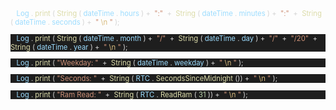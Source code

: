 <div style="background:#1E1E1Ef; font-size: 8.5pt;">
<p style="background:#1E1E1Ef; font-size: 8.5pt;">
    <span style='color:#D4D4D4'>&nbsp;&nbsp;</span>
    <span style='color:#9CDCFE'>Log</span>
    <span style='color:#D4D4D4'>.</span>
    <span style='color:#DCDCAA'>print</span>
    <span style='color:#D4D4D4'>(</span>
    <span style='color:#DCDCAA'>String</span>
    <span style='color:#D4D4D4'>(</span>
    <span style='color:#9CDCFE'>dateTime</span>
    <span style='color:#D4D4D4'>.</span>
    <span style='color:#9CDCFE'>hours</span>
    <span style='color:#D4D4D4'>)&nbsp;+&nbsp;</span>
    <span style='color:#CE9178'>&quot;:&quot;</span>
    <span style='color:#D4D4D4'>&nbsp;+&nbsp;</span>
    <span style='color:#DCDCAA'>String</span>
    <span style='color:#D4D4D4'>(</span>
    <span style='color:#9CDCFE'>dateTime</span>
    <span style='color:#D4D4D4'>.</span>
    <span style='color:#9CDCFE'>minutes</span>
    <span style='color:#D4D4D4'>)&nbsp;+&nbsp;</span>
    <span style='color:#CE9178'>&quot;:&quot;</span>
    <span style='color:#D4D4D4'>&nbsp;+&nbsp;</span>
    <span style='color:#DCDCAA'>String</span>
    <span style='color:#D4D4D4'>(</span>
    <span style='color:#9CDCFE'>dateTime</span>
    <span style='color:#D4D4D4'>.</span>
    <span style='color:#9CDCFE'>seconds</span>
    <span style='color:#D4D4D4'>)&nbsp;+&nbsp;</span>
    <span style='color:#CE9178'>&quot;</span>
    <span style='color:#D7BA7D'>\n</span>
    <span style='color:#CE9178'>&quot;</span>
    <span style='color:#D4D4D4'>);</span>
</p>
<p style="background:#1E1E1E; font-size: 8.5pt;">
    <span style='color:#D4D4D4;'>&nbsp;&nbsp;</span>
    <span style='color:#9CDCFE;'>Log</span>
    <span style='color:#D4D4D4;'>.</span>
    <span style='color:#DCDCAA;'>print</span>
    <span style='color:#D4D4D4;'>(</span>
    <span style='color:#DCDCAA;'>String</span>
    <span style='color:#D4D4D4;'>(</span>
    <span style='color:#9CDCFE;'>dateTime</span>
    <span style='color:#D4D4D4;'>.</span>
    <span style='color:#9CDCFE;'>month</span>
    <span style='color:#D4D4D4;'>)&nbsp;+&nbsp;</span>
    <span style='color:#CE9178;'>&quot;/&quot;</span>
    <span style='color:#D4D4D4;'>&nbsp;+&nbsp;</span>
    <span style='color:#DCDCAA;'>String</span>
    <span style='color:#D4D4D4;'>(</span>
    <span style='color:#9CDCFE;'>dateTime</span>
    <span style='color:#D4D4D4;'>.</span>
    <span style='color:#9CDCFE;'>day</span>
    <span style='color:#D4D4D4;'>)&nbsp;+&nbsp;</span>
    <span style='color:#CE9178;'>&quot;/&quot;</span>
    <span style='color:#D4D4D4;'>&nbsp;+&nbsp;</span>
    <span style='color:#CE9178;'>&quot;/20&quot;</span>
    <span style='color:#D4D4D4;'>&nbsp;+&nbsp;</span>
    <span style='color:#DCDCAA;'>String</span>
    <span style='color:#D4D4D4;'>(</span>
    <span style='color:#9CDCFE;'>dateTime</span>
    <span style='color:#D4D4D4;'>.</span>
    <span style='color:#9CDCFE;'>year</span>
    <span style='color:#D4D4D4;'>)&nbsp;+&nbsp;</span>
    <span style='color:#CE9178;'>&quot;</span>
    <span style='color:#D7BA7D;'>\n</span>
    <span style='color:#CE9178;'>&quot;</span>
    <span style='color:#D4D4D4;'>);</span>
</p>
<p style='background:#1E1E1E; font-size: 8.5pt;'>
    <span style='color:#D4D4D4;'>&nbsp;&nbsp;</span>
    <span style='color:#9CDCFE;'>Log</span>
    <span style='color:#D4D4D4;'>.</span>
    <span style='color:#DCDCAA;'>print</span>
    <span style='color:#D4D4D4;'>(</span>
    <span style='color:#CE9178;'>&quot;Weekday:&nbsp;&quot;</span>
    <span style='color:#D4D4D4;'>&nbsp;+&nbsp;</span>
    <span style='color:#DCDCAA;'>String</span>
    <span style='color:#D4D4D4;'>(</span>
    <span style='color:#9CDCFE;'>dateTime</span>
    <span style='color:#D4D4D4;'>.</span>
    <span style='color:#9CDCFE;'>weekday</span>
    <span style='color:#D4D4D4;'>)&nbsp;+&nbsp;</span>
    <span style='color:#CE9178;'>&quot;</span>
    <span style='color:#D7BA7D;'>\n</span>
    <span style='color:#CE9178;'>&quot;</span>
    <span style='color:#D4D4D4;'>);</span>
</p>
<p style='background:#1E1E1E; font-size: 8.5pt;'>
    <span style='color:#D4D4D4;'>&nbsp;&nbsp;</span>
    <span style='color:#9CDCFE;'>Log</span>
    <span style='color:#D4D4D4;'>.</span>
    <span style='color:#DCDCAA;'>print</span>
    <span style='color:#D4D4D4;'>(</span>
    <span style='color:#CE9178;'>&quot;Seconds:&nbsp;&quot;</span>
    <span style='color:#D4D4D4;'>&nbsp;+&nbsp;</span>
    <span style='color:#DCDCAA;'>String</span>
    <span style='color:#D4D4D4;'>(</span>
    <span style='color:#9CDCFE;'>RTC</span>
    <span style='color:#D4D4D4;'>.</span>
    <span style='color:#DCDCAA;'>SecondsSinceMidnight</span>
    <span style='color:#D4D4D4;'>())&nbsp;+&nbsp;</span>
    <span style='color:#CE9178;'>&quot;</span>
    <span style='color:#D7BA7D;'>\n</span>
    <span style='color:#CE9178;'>&quot;</span>
    <span style='color:#D4D4D4;'>);</span>
</p>
<p style='background:#1E1E1E; font-size: 8.5pt;'>
    <span style='color:#D4D4D4;'>&nbsp;&nbsp;</span>
    <span style='color:#9CDCFE;'>Log</span>
    <span style='color:#D4D4D4;'>.</span>
    <span style='color:#DCDCAA;'>print</span>
    <span style='color:#D4D4D4;'>(</span>
    <span style='color:#CE9178;'>&quot;Ram&nbsp;Read:&nbsp;&quot;</span>
    <span style='color:#D4D4D4;'>&nbsp;+&nbsp;</span>
    <span style='color:#DCDCAA;'>String</span>
    <span style='color:#D4D4D4;'>(</span>
    <span style='color:#9CDCFE;'>RTC</span>
    <span style='color:#D4D4D4;'>.</span>
    <span style='color:#DCDCAA;'>ReadRam</span>
    <span style='color:#D4D4D4;'>(</span>
    <span style='color:#B5CEA8;'>31</span>
    <span style='color:#D4D4D4;'>))&nbsp;+&nbsp;</span>
    <span style='color:#CE9178;'>&quot;</span>
    <span style='color:#D7BA7D;'>\n</span>
    <span style='color:#CE9178;'>&quot;</span>
    <span style='color:#D4D4D4;'>);</span></p>
</p>
</div>